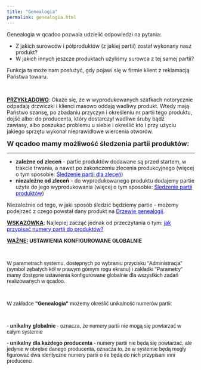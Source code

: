 ```yaml
---
title: "Genealogia"
permalink: genealogia.html
---
```

 Genealogia w qcadoo pozwala udzielić odpowiedzi na pytania:&nbsp; 

- Z jakich surowców i półproduktów (z jakiej partii) został wykonany nasz produkt?&nbsp;
- W jakich innych jeszcze produktach użyliśmy surowca z tej samej partii?

  

Funkcja ta może nam posłużyć, gdy pojawi się w firmie klient z reklamacją Państwa towaru.&nbsp;

<u><br>
        </u>

<u><b>PRZYKŁADOWO</b></u>:&nbsp;Okaże się, że w wyprodukowanych szafkach notorycznie odpadają drzwiczki i klienci masowo oddają wadliwy produkt. Wtedy mają Państwo szansę, po zbadaniu przyczyn i określeniu nr partii tego produktu, dojść albo:&nbsp;do producenta, który dostarczył wadliwe śruby bądź zawiasy,&nbsp;albo poszukać problemu u siebie i określić kto i przy użyciu jakiego sprzętu wykonał nieprawidłowe wiercenia otworów.

  

  

**<font size="4">W qcadoo mamy możliwość śledzenia partii produktów:</font>**

* * *

- **zależne od zleceń** - partie produktów dodawane są przed startem, w trakcie trwania, a nawet po zakończeniu zlecenia produkcyjnego (więcej o tym sposobie: [<font color="#0000ff">Śledzenie partii dla zleceń</font>](/sledzenie-partii-dla-zlecen))
- **niezależne od zleceń** - do wyprodukowanego produktu dodajemy partie użyte do jego wyprodukowania (więcej o tym sposobie: [<font color="#0000ff">Śledzenie partii produktów</font>](/sledzenie-partii-produktow))

  

Niezależnie od tego, w jaki sposób śledzić będziemy partie - możemy podejrzeć z czego powstał dany produkt na [<font color="#0000ff">Drzewie genealogii</font>](/drzewo-genealogii).

  

<u><b>WSKAZÓWKA</b></u>:&nbsp;Najlepiej zacząć jednak od przeczytania o tym: [<font color="#0000ff">jak przypisać numery partii do produktów?</font>](/jak-dodac-numery-partii)

  

**<u style="text-decoration:underline"><b>WAŻNE</b></u><u>:</u>&nbsp;USTAWIENIA KONFIGUROWANE GLOBALNIE**

<font face="'courier new', monospace"><br>
    </font>

<font face="arial, sans-serif">W parametrach systemu, dostępnych po wybraniu przycisku "Administracja" (symbol zębatych kół w prawym górnym rogu ekranu) i zakładki "Parametry" mamy dostępne ustawienia konfigurowane globalnie dla wszystkich zadań realizowanych w qcadoo. </font>

<font face="arial, sans-serif"><br>
    </font>

<font face="arial, sans-serif">W zakładce <b>"Genealogia"</b> możemy określić unikalność numerów partii:</font>

<font face="arial, sans-serif"><br>
    </font>

<font face="arial, sans-serif">- <b>unikalny globalnie</b> - oznacza, że numery partii nie mogą się powtarzać w całym systemie</font><br>

<font face="arial, sans-serif">- <b>unikalny dla każdego producenta</b> - numery partii nie będą się powtarzać, ale jedynie w obrębie danego producenta, oznacza to, że w systemie będą mogły figurować dwa identyczne numery partii o ile będą do nich przypisani inni producenci.</font>

